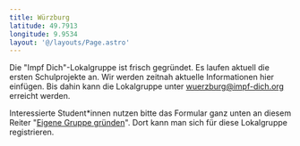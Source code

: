 ```yaml
---
title: Würzburg
latitude: 49.7913
longitude: 9.9534
layout: '@/layouts/Page.astro'
---
```


Die "Impf Dich"-Lokalgruppe ist frisch gegründet. Es laufen aktuell die ersten Schulprojekte an. Wir werden zeitnah aktuelle Informationen hier einfügen. Bis dahin kann die Lokalgruppe unter wuerzburg@impf-dich.org erreicht werden.

Interessierte Student\*innen nutzen bitte das Formular ganz unten an diesem Reiter "[Eigene Gruppe gründen](https://impf-dich.org/de/lokalgruppen/eigene-gruppe-gruenden)". Dort kann man sich für diese Lokalgruppe registrieren.
